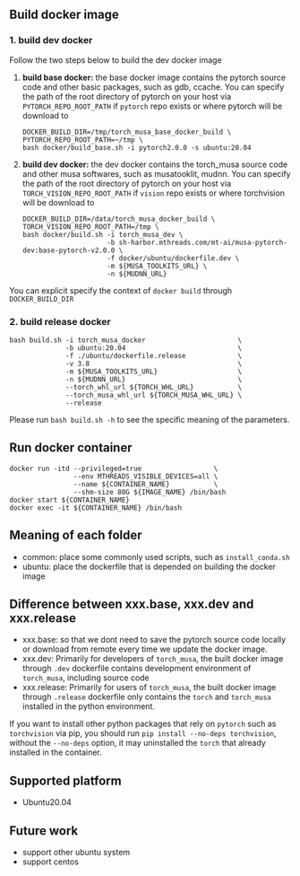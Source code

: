 ## Build docker image 
### 1. build dev docker
Follow the two steps below to build the dev docker image
1. **build base docker:** the base docker image contains the pytorch source code and other basic packages, such as gdb, ccache.
You can specify the path of the root directory of pytorch on your host via `PYTORCH_REPO_ROOT_PATH` if `pytorch` repo exists or where pytorch will be download to
    ```shell
    DOCKER_BUILD_DIR=/tmp/torch_musa_base_docker_build \
    PYTORCH_REPO_ROOT_PATH=~/tmp \
    bash docker/build_base.sh -i pytorch2.0.0 -s ubuntu:20.04
    ```
2. **build dev docker:** the dev docker contains the torch_musa source code and other musa softwares, such as musatooklit, mudnn.
You can specify the path of the root directory of pytorch on your host via `TORCH_VISION_REPO_ROOT_PATH` if `vision` repo exists or where torchvision will be download to
    ```shell
    DOCKER_BUILD_DIR=/data/torch_musa_docker_build \
    TORCH_VISION_REPO_ROOT_PATH=/tmp \
    bash docker/build.sh -i torch_musa_dev \
                         -b sh-harbor.mthreads.com/mt-ai/musa-pytorch-dev:base-pytorch-v2.0.0 \
                         -f docker/ubuntu/dockerfile.dev \
                         -m ${MUSA_TOOLKITS_URL} \
                         -n ${MUDNN_URL}
    ```
You can explicit specify the context of `docker build` through `DOCKER_BUILD_DIR` 
### 2. build release docker
```shell
bash build.sh -i torch_musa_docker                       \
              -b ubuntu:20.04                            \
              -f ./ubuntu/dockerfile.release             \
              -v 3.8                                     \
              -m ${MUSA_TOOLKITS_URL}                    \
              -n ${MUDNN_URL}                            \
              --torch_whl_url ${TORCH_WHL_URL}           \
              --torch_musa_whl_url ${TORCH_MUSA_WHL_URL} \
              --release
```  

Please run `bash build.sh -h` to see the specific meaning of the parameters.  

## Run docker container
```shell
docker run -itd --privileged=true                  \
                --env MTHREADS_VISIBLE_DEVICES=all \
                --name ${CONTAINER_NAME}           \
                --shm-size 80G ${IMAGE_NAME} /bin/bash
docker start ${CONTAINER_NAME}
docker exec -it ${CONTAINER_NAME} /bin/bash
```

## Meaning of each folder
- common: place some commonly used scripts, such as `install_conda.sh`
- ubuntu: place the dockerfile that is depended on building the docker image

## Difference between xxx.base, xxx.dev and xxx.release
- xxx.base: so that we dont need to save the pytorch source code locally or download from remote every time we update the docker image.
- xxx.dev: Primarily for developers of `torch_musa`, the built docker image through `.dev` dockerfile contains development environment of `torch_musa`, including source code
- xxx.release: Primarily for users of `torch_musa`, the built docker image through `.release` dockerfile only contains the `torch` and `torch_musa` installed in the python environment.
  
If you want to install other python packages that rely on `pytorch` such as `torchvision` via pip, you should run `pip install --no-deps torchvision`, without the `--no-deps` option, it may uninstalled the `torch` that already installed in the container.

## Supported platform
- Ubuntu20.04

## Future work
- support other ubuntu system
- support centos
